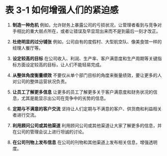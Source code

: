 # 表 3-1 如何增强人们的紧迫感

1. **制造一种危机**
   例如，允许财务上暴露公司的亏损状况，让管理者看到与竞争对手相比的重大弱点所在，或者让错误及早显现出来而不是到最后一刻才改正。

2. **杜绝明显的过分铺张**
   例如，公司自有的度假村、大型航空队、像美食馆一样的经理人餐厅等。

3. **设定较高的目标**
   在公司收入、利润、生产率、客户满意度和生产周期等关键指标方面设定较高的目标，让人们不能轻易完成。

4. **从整体角度衡量绩效**
   不要仅从单个部门目标的角度来衡量绩效，要让更多的人对公司的整体运营状况负责。

5. **让员工了解更多信息**
   让更多的员工了解更多关于客户满意度和财务状况的信息，尤其是能显示出公司在竞争中的劣势的信息。

6. **定期与不满意的客户交流**
   坚持让人们定期与不满意的客户、供货商和利益相关者进行交流。

7. **利用顾问公司或其他渠道**
   利用顾问公司或其他渠道让大家了解更多的信息，并在公司的管理会议上进行坦诚的讨论。

8. **在公司刊物上发布信息**
   在公司的刊物和其他渠道上发布相关信息，增强透明度。
